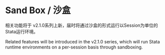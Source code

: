 # Sand Box / 沙盒

相关功能将于 v2.1.0系列上新，届时将通过沙盒的形式运行以Session为单位的Stata运行环境。

Related features will be introduced in the v2.1.0 series, which will run Stata runtime environments on a per-session basis through sandboxing.


